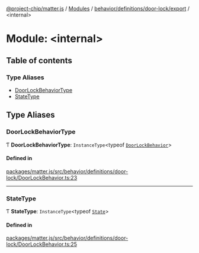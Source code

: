 [@project-chip/matter.js](../README.md) / [Modules](../modules.md) / [behavior/definitions/door-lock/export](behavior_definitions_door_lock_export.md) / \<internal\>

# Module: \<internal\>

## Table of contents

### Type Aliases

- [DoorLockBehaviorType](behavior_definitions_door_lock_export._internal_.md#doorlockbehaviortype)
- [StateType](behavior_definitions_door_lock_export._internal_.md#statetype)

## Type Aliases

### DoorLockBehaviorType

Ƭ **DoorLockBehaviorType**: `InstanceType`\<typeof [`DoorLockBehavior`](behavior_definitions_door_lock_export.md#doorlockbehavior)\>

#### Defined in

[packages/matter.js/src/behavior/definitions/door-lock/DoorLockBehavior.ts:23](https://github.com/project-chip/matter.js/blob/0c058ae17fdba4c0b89b8b13c309011d51782299/packages/matter.js/src/behavior/definitions/door-lock/DoorLockBehavior.ts#L23)

___

### StateType

Ƭ **StateType**: `InstanceType`\<typeof [`State`](../classes/behavior_definitions_door_lock_export.DoorLockServer.md#state-1)\>

#### Defined in

[packages/matter.js/src/behavior/definitions/door-lock/DoorLockBehavior.ts:25](https://github.com/project-chip/matter.js/blob/0c058ae17fdba4c0b89b8b13c309011d51782299/packages/matter.js/src/behavior/definitions/door-lock/DoorLockBehavior.ts#L25)
